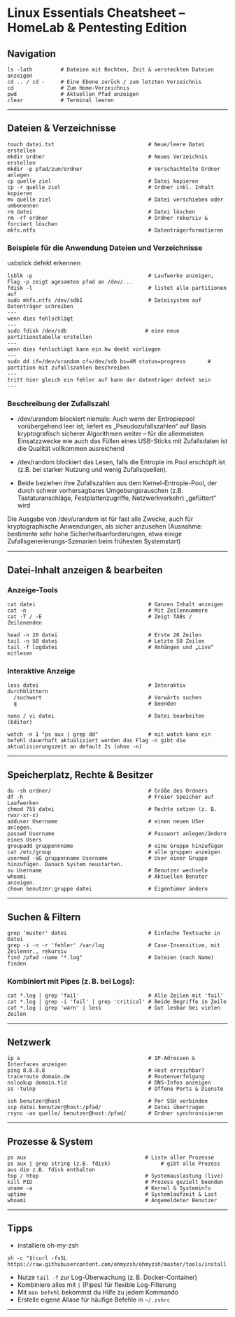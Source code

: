 # Linux Essentials Cheatsheet – HomeLab & Pentesting Edition

## Navigation

```
ls -lath         # Dateien mit Rechten, Zeit & versteckten Dateien anzeigen
cd .. / cd -     # Eine Ebene zurück / zum letzten Verzeichnis
cd               # Zum Home-Verzeichnis
pwd              # Aktuellen Pfad anzeigen
clear            # Terminal leeren
```

---

## Dateien & Verzeichnisse

```
touch datei.txt                              # Neue/leere Datei erstellen
mkdir ordner                                 # Neues Verzeichnis erstellen
mkdir -p pfad/zum/ordner                     # Verschachtelte Ordner anlegen
cp quelle ziel                               # Datei kopieren
cp -r quelle ziel                            # Ordner inkl. Inhalt kopieren
mv quelle ziel                               # Datei verschieben oder umbenennen
rm datei                                     # Datei löschen
rm -rf ordner                                # Ordner rekursiv & forciert löschen
mkfs.ntfs                                    # Datenträgerformatieren
```
### Beispiele für die Anwendung Dateien und Verzeichnisse

usbstick defekt erkennen 
```
lsblk -p                                     # Laufwerke anzeigen, Flag -p zeigt agesamten pfad an /dev/...
fdisk -l                                     # listet alle partitionen auf
sudo mkfs.ntfs /dev/sdb1                     # Dateisystem auf Datenträger schreiben
---
wenn dies fehlschlägt
---
sudo fdisk /dev/sdb                         # eine neue partitionstabelle erstellen
---
wenn dies fehlschlägt kann ein hw deekt vorliegen
---
sudo dd if=/dev/urandom of=/dev/sdb bs=4M status=progress       #  partition mit zufallszahlen beschreiben
---
tritt hier gleich ein fehler auf kann der datenträger defekt sein
---
```
### Beschreibung der Zufallszahl

- /dev/urandom blockiert niemals: Auch wenn der Entropiepool vorübergehend leer ist, liefert es „Pseudozufallszahlen“ auf Basis kryptografisch sicherer Algorithmen weiter – für die allermeisten Einsatzzwecke wie auch das Füllen eines USB-Sticks mit Zufallsdaten ist die Qualität vollkommen ausreichend 

- /dev/random blockiert das Lesen, falls die Entropie im Pool erschöpft ist (z.B. bei starker Nutzung und wenig Zufallsquellen).  

- Beide beziehen ihre Zufallszahlen aus dem Kernel-Entropie-Pool, der durch schwer vorhersagbares Umgebungsrauschen (z.B. Tastaturanschläge, Festplattenzugriffe, Netzwerkverkehr) „gefüttert“ wird

Die Ausgabe von /dev/urandom ist für fast alle Zwecke, auch für kryptographische Anwendungen, als sicher anzusehen (Ausnahme: bestimmte sehr hohe Sicherheitsanforderungen, etwa einige Zufallsgenerierungs-Szenarien beim frühesten Systemstart)

---

## Datei-Inhalt anzeigen & bearbeiten

### Anzeige-Tools

```
cat datei                                    # Ganzen Inhalt anzeigen
cat -n                                       # Mit Zeilennummern
cat -T / -E                                  # Zeigt TABs / Zeilenenden

head -n 20 datei                             # Erste 20 Zeilen
tail -n 50 datei                             # Letzte 50 Zeilen
tail -f logdatei                             # Anhängen und „Live“ mitlesen
```

### Interaktive Anzeige

```
less datei                                   # Interaktiv durchblättern
  /suchwort                                  # Vorwärts suchen
  q                                          # Beenden

nano / vi datei                              # Datei bearbeiten (Editor)

watch -n 1 "ps aux | grep dd"                # mit watch kann ein befehl dauerhaft aktualisiert werden das Flag -n gibt die aktualisierungszeit an default 2s (ohne -n)
```

---

## Speicherplatz, Rechte & Besitzer

```
du -sh ordner/                               # Größe des Ordners
df -h                                        # Freier Speicher auf Laufwerken
chmod 755 datei                              # Rechte setzen (z. B. rwxr-xr-x)
adduser Username                             # einen neuen USer anlegen.  
passwd Username                              # Passwort anlegen/ändern eines Users  
groupadd gruppennname                        # eine Gruppe hinzufügen  
cat /etc/group                               # alle gruppen anzeigen  
usermod -aG gruppenname Username             # User einer Gruppe hinzufügen. Danach System neustarten.  
su Username                                  # Benutzer wechseln  
whoami                                       # Aktuellen Benuter anzeigen.
chown benutzer:gruppe datei                  # Eigentümer ändern
```

---

## Suchen & Filtern

```
grep 'muster' datei                          # Einfache Textsuche in Datei
grep -i -n -r 'fehler' /var/log              # Case-Insensitive, mit Zeilennr., rekursiv
find /pfad -name "*.log"                     # Dateien (nach Name) finden
```

### Kombiniert mit Pipes (z. B. bei Logs):

```
cat *.log | grep 'fail'                      # Alle Zeilen mit 'fail'
cat *.log | grep -i 'fail' | grep 'critical' # Beide Begriffe in Zeile
cat *.log | grep 'warn' | less               # Gut lesbar bei vielen Zeilen
```

---

## Netzwerk

```
ip a                                         # IP-Adressen & Interfaces anzeigen
ping 8.8.8.8                                 # Host erreichbar?
traceroute domain.de                         # Routenverfolgung
nslookup domain.tld                          # DNS-Infos anzeigen
ss -tulnp                                    # Offene Ports & Dienste

ssh benutzer@host                            # Per SSH verbinden
scp datei benutzer@host:/pfad/               # Datei übertragen
rsync -av quelle/ benutzer@host:/pfad/       # Ordner synchronisieren
```

---

## Prozesse & System

```
ps aux                                      # Liste aller Prozesse
ps aux | grep string (z.B. fdisk)                # gibt alle Prozess aus die z.B. fdisk enthalten
top / htop                                  # Systemauslastung (live)
kill PID                                    # Prozess gezielt beenden
uname -a                                    # Kernel & Systeminfo
uptime                                      # Systemlaufzeit & Last
whoami                                      # Angemeldeter Benutzer
```

---

## Tipps

- installiere oh-my-zsh
```
sh -c "$(curl -fsSL https://raw.githubusercontent.com/ohmyzsh/ohmyzsh/master/tools/install.sh)"
  ```
- Nutze `tail -f` zur Log-Überwachung (z. B. Docker-Container)
- Kombiniere alles mit `|` (Pipes) für flexible Log-Filterung
- Mit `man befehl` bekommst du Hilfe zu jedem Kommando
- Erstelle eigene Aliase für häufige Befehle in `~/.zshrc`

---


